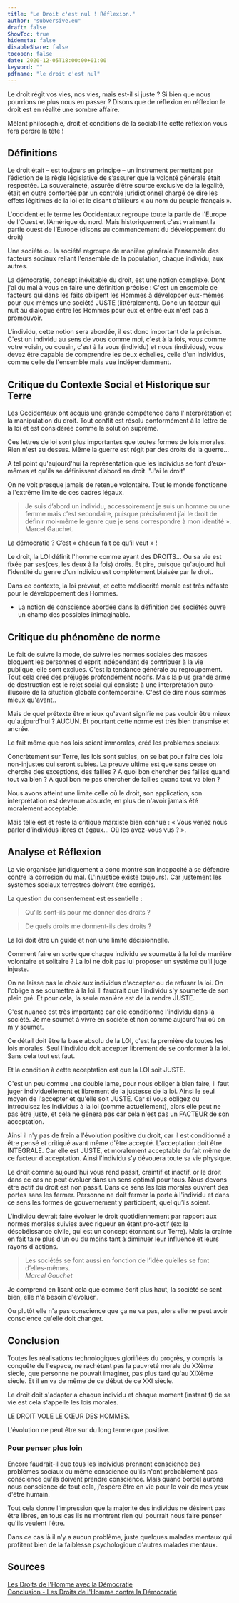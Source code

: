 ```yaml
---
title: "Le Droit c'est nul ! Réflexion."
author: "subversive.eu"
draft: false
ShowToc: true
hidemeta: false
disableShare: false
tocopen: false
date: 2020-12-05T18:00:00+01:00
keyword: ""
pdfname: "le droit c'est nul"
---
```


Le droit régit vos vies, nos vies, mais est-il si juste ? Si bien que nous pourrions ne plus nous en passer ?
Disons que de réflexion en réflexion le droit est en réalité une sombre affaire.
<!--more-->
Mêlant philosophie, droit et conditions de la sociabilité cette réflexion vous fera perdre la tête !

## Définitions

Le droit était – est toujours en principe – un instrument permettant par l’édiction de la règle législative de s’assurer que la volonté générale était respectée. La souveraineté, assurée d’être source exclusive de la légalité, était en outre confortée par un contrôle juridictionnel chargé de dire les effets légitimes de la loi et le disant d’ailleurs « au nom du peuple français ».

L'occident et le terme les Occidentaux regroupe toute la partie de l'Europe de l'Ouest et l’Amérique du nord. Mais historiquement c'est vraiment la partie ouest de l’Europe (disons au commencement du développement du droit)

Une société ou la société regroupe de manière générale l'ensemble des facteurs sociaux reliant l'ensemble de la population, chaque individu, aux autres.

La démocratie, concept inévitable du droit, est une notion complexe. Dont j'ai du mal à vous en faire une définition précise :
C'est un ensemble de facteurs qui dans les faits obligent les Hommes à développer eux-mêmes pour eux-mêmes une société JUSTE (littéralement). Donc un facteur qui nuit au dialogue entre les Hommes pour eux et entre eux n'est pas à promouvoir.

L'individu, cette notion sera abordée, il est donc important de la préciser. C'est un individu au sens de vous comme moi, c'est à la fois, vous comme votre voisin, ou cousin, c'est à la vous (individu) et nous (individus), vous devez être capable de comprendre les deux échelles, celle d'un individus, comme celle de l'ensemble mais vue indépendamment. 


## Critique du Contexte Social et Historique sur Terre

Les Occidentaux ont acquis une grande compétence dans l'interprétation et la manipulation du droit. Tout conflit est résolu conformément à la lettre de la loi et est considérée comme la solution suprême.

Ces lettres de loi sont plus importantes que toutes formes de lois morales. Rien n'est au dessus. Même la guerre est régit par des droits de la guerre... 

A tel point qu'aujourd'hui la représentation que les individus se font d’eux-mêmes et qu'ils se définissent d’abord en droit. "J'ai le droit"

On ne voit presque jamais de retenue volontaire. Tout le monde fonctionne à l'extrême limite de ces cadres légaux.

>Je suis d’abord un individu, accessoirement je suis un homme ou une femme mais c’est secondaire, puisque précisément j’ai le droit de définir moi-même le genre que je sens correspondre à mon identité ».  
> Marcel Gauchet.
 
 La démocratie ? C’est « chacun fait ce qu’il veut » ! 
 
Le droit, la LOI définit l'homme comme ayant des DROITS... Ou sa vie est fixée par ses(ces, les deux à la fois) droits. Et pire, puisque qu'aujourd'hui l'identité du genre d'un individu est complètement biaisée par le droit.
 
Dans ce contexte, la loi prévaut, et cette médiocrité morale est très néfaste pour le développement des Hommes.

- La notion de conscience abordée dans la définition des sociétés ouvre un champ des possibles inimaginable.

## Critique du phénomène de norme

Le fait de suivre la mode, de suivre les normes sociales des masses bloquent les personnes d'esprit indépendant de contribuer à la vie publique, elle sont exclues. C'est la tendance générale au regroupement. Tout cela créé des préjugés profondément nocifs. Mais la plus grande arme de destruction est le rejet social qui consiste à une interprétation auto-illusoire de la situation globale contemporaine. C'est de dire nous sommes mieux qu'avant..

Mais de quel prétexte être mieux qu'avant signifie ne pas vouloir être mieux qu'aujourd'hui ? AUCUN. Et pourtant cette norme est très bien transmise et ancrée.

Le fait même que nos lois soient immorales, créé les problèmes sociaux.

Concrètement sur Terre, les lois sont subies, on se bat pour faire des lois non-injustes qui seront subies. La preuve ultime est que sans cesse on cherche des exceptions, des failles ? A quoi bon chercher des failles quand tout va bien ? A quoi bon ne pas chercher de failles quand tout va bien ?

Nous avons atteint une limite celle où le droit, son application, son interprétation est devenue absurde, en plus de n'avoir jamais été moralement acceptable.

Mais telle est et reste la critique marxiste bien connue : « Vous venez nous parler d’individus libres et égaux… Où les avez-vous vus ? ».

## Analyse et Réflexion

La vie organisée juridiquement a donc montré son incapacité à se défendre contre la corrosion du mal. (L'injustice existe toujours).
Car justement les systèmes sociaux terrestres doivent être corrigés.

La question du consentement est essentielle :

 > Qu'ils sont-ils pour me donner des droits ?
 
 > De quels droits me donnent-ils des droits ?

La loi doit être un guide et non une limite décisionnelle.

Comment faire en sorte que chaque individu se soumette à la loi de manière volontaire et solitaire ? La loi ne doit pas lui proposer un système qu'il juge injuste.

On ne laisse pas le choix aux individus d'accepter ou de refuser la loi. On l'oblige a se soumettre à la loi. Il faudrait que l'individu s'y soumette de son plein gré. Et pour cela, la seule manière est de la rendre JUSTE.

C'est nuance est très importante car elle conditionne l'individu dans la société. Je me soumet à vivre en société et non comme aujourd'hui où on m'y soumet.

Ce détail doit être la base absolu de la LOI, c'est la première de toutes les lois morales. Seul l'individu doit accepter librement de se conformer à la loi. Sans cela tout est faut.

Et la condition à cette acceptation est que la LOI soit JUSTE.

C'est un peu comme une double lame, pour nous obliger à bien faire, il faut juger individuellement et librement de la justesse de la loi. Ainsi le seul moyen de l'accepter et qu'elle soit JUSTE. Car si vous obligez ou introduisez les individus à la loi (comme actuellement), alors elle peut ne pas être juste, et cela ne gênera pas car cela n'est pas un FACTEUR de son acceptation.

Ainsi il n'y pas de frein a l'évolution positive du droit, car il est conditionné a être pensé et critiqué avant même d'être accepté. L'acceptation doit être INTÉGRALE. Car elle est JUSTE, et moralement acceptable du fait même de ce facteur d'acceptation. Ainsi l'individu s'y dévouera toute sa vie physique.

Le droit comme aujourd'hui vous rend passif, craintif et inactif, or le droit dans ce cas ne peut évoluer dans un sens optimal pour tous. Nous devons être actif du droit est non passif. Dans ce sens les lois morales ouvrent des portes sans les fermer. Personne ne doit fermer la porte à l'individu et dans ce sens les formes de gouvernement y participent, quel qu’ils soient. 

L'individu devrait faire évoluer le droit quotidiennement par rapport aux normes morales suivies avec rigueur en étant pro-actif (ex: la désobéissance civile, qui est un concept étonnant sur Terre). Mais la crainte en fait taire plus d'un ou du moins tant à diminuer leur influence et leurs rayons d'actions.

> Les sociétés se font aussi en fonction de l’idée qu’elles se font d’elles-mêmes.  
> <cite>Marcel Gauchet</cite>

Je comprend en lisant cela que comme écrit plus haut, la société se sent bien, elle n'a besoin d'évoluer..

Ou plutôt elle n'a pas conscience que ça ne va pas, alors elle ne peut avoir conscience qu'elle doit changer.

 
## Conclusion

Toutes les réalisations technologiques glorifiées du progrès, y compris la conquête de l'espace, ne rachètent pas la pauvreté morale du XXème siècle, que personne ne pouvait imaginer, pas plus tard qu'au XIXème siècle. Et il en va de même de ce début de ce XXI siècle.


Le droit doit s'adapter a chaque individu et chaque moment (instant t) de sa vie est cela s'appelle les lois morales.

LE DROIT VOLE LE CŒUR DES HOMMES.
    
L'évolution ne peut être sur du long terme que positive.

### Pour penser plus loin

Encore faudrait-il que tous les individus prennent conscience des problèmes sociaux ou même conscience qu'ils n'ont probablement pas conscience qu'ils doivent prendre conscience. Mais quand bordel aurons nous conscience de tout cela, j'espère être en vie pour le voir de mes yeux d'être humain.

Tout cela donne l'impression que la majorité des individus ne désirent pas être libres, en tous cas ils ne montrent rien qui pourrait nous faire penser qu'ils veulent l'être.

Dans ce cas là il n'y a aucun problème, juste quelques malades mentaux qui profitent bien de la faiblesse psychologique d'autres malades mentaux.

## Sources

[Les Droits de l'Homme avec la Démocratie](https://www.fondation-res-publica.org/Les-droits-de-l-homme-avec-la-democratie-et-contre-la-democratie_a1171.html)  
[Conclusion - Les Droits de l'Homme contre la Démocratie](https://www.fondation-res-publica.org/Conclusion-de-Jean-Pierre-Chevenement_a938.html)
